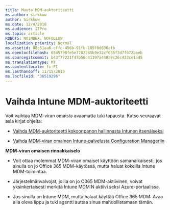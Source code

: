 ```yaml
---
title: Muuta MDM-auktoriteetti
ms.author: sirkkuw
author: Sirkkuw
ms.date: 12/4/2018
ms.audience: ITPro
ms.topic: article
ROBOTS: NOINDEX, NOFOLLOW
localization_priority: Normal
ms.assetid: 08c51aa6-cffc-456b-91fb-185f0d636afb
ms.openlocfilehash: 6545798fe5e7702285b9e32cf635f3d7f672baeb
ms.sourcegitcommit: b43f77221f47b50c41197a448a9c26c423ce1ad5
ms.translationtype: MT
ms.contentlocale: fi-FI
ms.lasthandoff: 11/15/2019
ms.locfileid: "36519296"
---
```

# <a name="change-intune-mdm-authority"></a>Vaihda Intune MDM-auktoriteetti

Voit vaihtaa MDM-viran omaista avaamatta tuki tapausta. Katso seuraavat asia kirjat ohjeita:
  
- [Vaihda MDM-auktoriteetti kokoonpanon hallinnasta Intunen itsenäiseksi](https://docs.microsoft.com/sccm/mdm/deploy-use/migrate-change-mdm-authority)
    
- [Vaihda MDM-viran omainen Intune-palvelusta Configuration Manageriin](https://docs.microsoft.com/sccm/mdm/deploy-use/change-mdm-authority)
    
 **MDM-viran omaisen rinnakkaiselo**
  
- Voit ottaa molemmat MDM-viran omaiset käyttöön samanaikaisesti, jos sinulla on jo Office 365 MDM-käytössä, mutta haluat kokeilla Intune MDM-toimintaa.
    
- Järjestelmänvalvojat, joilla on jo O365 MDM-aktiivinen, voivat yksinkertaisesti merkitä Intune MDM:N aktiivi seksi Azure-portaalissa.
    
- Jos sinulla on Intune MDM, mutta haluat käyttää Office 365 MDM: Avaa alla oleva lippu ja tuki agentti auttaa sinua mahdollistamaan tämän.
    

